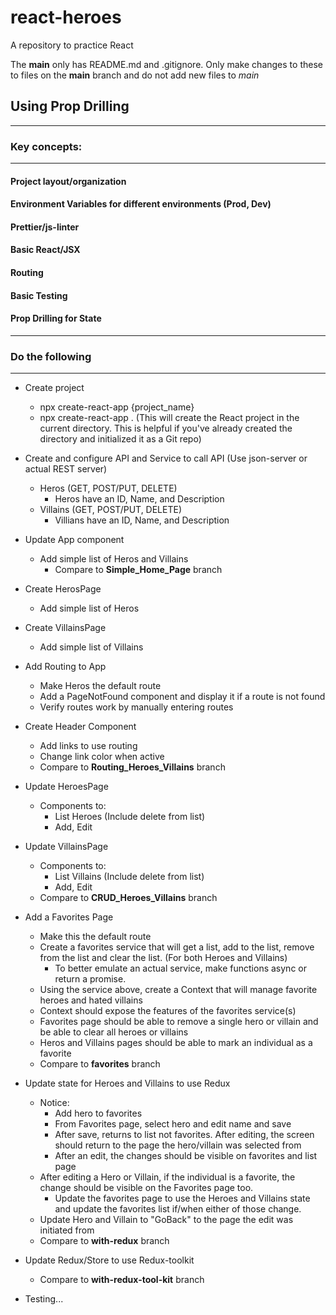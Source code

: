 # react-heroes
A repository to practice React

The **main** only has README.md and .gitignore.  Only make changes to these to files on the **main** branch and do not add new files to *main*

## Using Prop Drilling

--- 
### Key concepts: 

---
#### Project layout/organization

#### Environment Variables for different environments (Prod, Dev)
#### Prettier/js-linter 
#### Basic React/JSX
#### Routing
#### Basic Testing
#### Prop Drilling for State

---

### Do the following

---
- Create project
	- npx create-react-app {project_name}
	- npx create-react-app . (This will create the React project in the current directory. This is helpful if you've already created the directory and initialized it as a Git repo)
- Create and configure API and Service to call API (Use json-server or actual REST server)
	- Heros (GET, POST/PUT, DELETE)
		- Heros have an ID, Name, and Description 
	- Villains (GET, POST/PUT, DELETE)
		- Villians have an ID, Name, and Description 
- Update App component
	- Add simple list of Heros and Villains
    	- Compare to **Simple_Home_Page** branch
- Create HerosPage
	- Add simple list of Heros
- Create VillainsPage 
	- Add simple list of Villains
- Add Routing to App
	- Make Heros the default route
	- Add a PageNotFound component and display it if a route is not found
	- Verify routes work by manually entering routes
- Create Header Component 
	- Add links to use routing
	- Change link color when active
	- Compare to **Routing_Heroes_Villains** branch
- Update HeroesPage
	- Components to:
		- List Heroes (Include delete from list)
		- Add, Edit
- Update VillainsPage 
	- Components to:
		- List Villains (Include delete from list)
		- Add, Edit
	- Compare to **CRUD_Heroes_Villains** branch
- Add a Favorites Page
	- Make this the default route
	- Create a favorites service that will get a list, add to the list, remove from the list and clear the list. (For both Heroes and Villains)
		- To better emulate an actual service, make functions async or return a promise.
	- Using the service above, create a Context that will manage favorite heroes and hated villains
	- Context should expose the features of the favorites service(s)
	- Favorites page should be able to remove a single hero or villain and be able to clear all heroes or villains
	- Heros and Villains pages should be able to mark an individual as a favorite
	- Compare to **favorites** branch
- Update state for Heroes and Villains to use Redux
	- Notice:
		- Add hero to favorites
		- From Favorites page, select hero and edit name and save
		- After save, returns to list not favorites.  After editing, the screen should return to the page the hero/villain was selected from
		- After an edit, the changes should be visible on favorites and list page
	- After editing a Hero or Villain, if the individual is a favorite, the change should be visible on the Favorites page too.
		- Update the favorites page to use the Heroes and Villains state and update the favorites list if/when either of those change.
	- Update Hero and Villain to "GoBack" to the page the edit was initiated from
	- Compare to **with-redux** branch
- Update Redux/Store to use Redux-toolkit
	- Compare to **with-redux-tool-kit** branch
	
	
- Testing...
